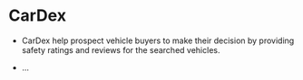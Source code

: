 # CarDex

* CarDex help prospect vehicle buyers to make their decision by providing safety ratings and reviews for the searched vehicles.

* ...

